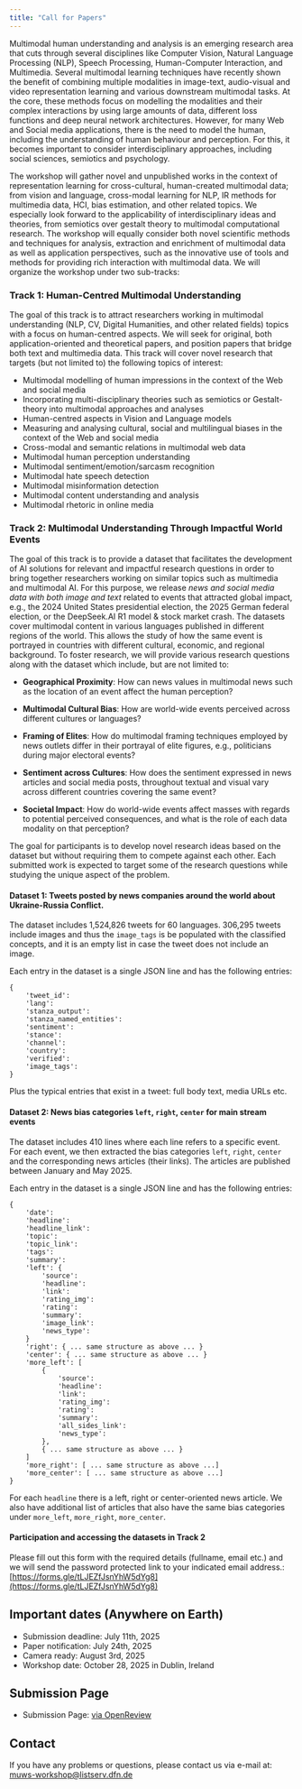```yaml
---
title: "Call for Papers"
---
```


Multimodal human understanding and analysis is an emerging research area that cuts through several disciplines like Computer Vision, Natural Language Processing (NLP), Speech Processing, Human-Computer Interaction, and Multimedia. Several multimodal learning techniques have recently shown the benefit of combining multiple modalities in image-text, audio-visual and video representation learning and various downstream multimodal tasks. At the core, these methods focus on modelling the modalities and their complex interactions by using large amounts of data, different loss functions and deep neural network architectures. However, for many Web and Social media applications, there is the need to model the human, including the understanding of human behaviour and perception. For this, it becomes important to consider interdisciplinary approaches, including social sciences, semiotics and psychology.

The workshop will gather novel and unpublished works in the context of representation learning for cross-cultural, human-created multimodal data; from vision and language, cross-modal learning for NLP, IR methods for multimedia data, HCI, bias estimation, and other related topics. We especially look forward to the applicability of interdisciplinary ideas and theories, from semiotics over gestalt theory to multimodal computational research.
The workshop will equally consider both novel scientific methods and techniques for analysis, extraction and enrichment of multimodal data as well as application perspectives, such as the innovative use of tools and methods for providing rich interaction with multimodal data. We will organize the workshop under two sub-tracks:

### Track 1: Human-Centred Multimodal Understanding

The goal of this track is to attract researchers working in multimodal understanding (NLP, CV, Digital Humanities, and other related fields) topics with a focus on human-centred aspects. We will seek for original, both application-oriented and theoretical papers, and position papers that bridge both text and multimedia data. This track will cover novel research that targets (but not limited to) the following topics of interest:

- Multimodal modelling of human impressions in the context of the Web and social media
- Incorporating multi-disciplinary theories such as semiotics or Gestalt-theory into multimodal approaches and analyses
- Human-centred aspects in Vision and Language models
- Measuring and analysing cultural, social and multilingual biases in the context of the Web and social media
- Cross-modal and semantic relations in multimodal web data
- Multimodal human perception understanding
- Multimodal sentiment/emotion/sarcasm recognition
- Multimodal hate speech detection
- Multimodal misinformation detection
- Multimodal content understanding and analysis
- Multimodal rhetoric in online media


### Track 2: Multimodal Understanding Through Impactful World Events

The goal of this track is to provide a dataset that facilitates the development of AI solutions for relevant and impactful research questions in order to bring together researchers working on similar topics such as multimedia and multimodal AI. For this purpose, we release *news and social media data with both image and text* related to events that attracted global impact, e.g., the 2024 United States presidential election, the 2025 German federal election, or the DeepSeek.AI R1 model & stock market crash. The datasets cover multimodal content in various languages published in different regions of the world. This allows the study of how the same event is portrayed in countries with different cultural, economic, and regional background. To foster research, we will provide various research questions along with the dataset which include, but are not limited to:
 

- **Geographical Proximity**: How can news values in multimodal news such as the location of an event affect the human perception?

- **Multimodal Cultural Bias**: How are world-wide events perceived across different cultures or languages?

- **Framing of Elites**: How do multimodal framing techniques employed by news outlets differ in their portrayal of elite figures, e.g., politicians during major electoral events?
- **Sentiment across Cultures**: How does the sentiment expressed in news articles and social media posts, throughout textual and visual vary across different countries covering the same event?

- **Societal Impact**: How do world-wide events affect masses with regards to potential perceived consequences, and what is the role of each data modality on that perception?

The goal for participants is to develop novel research ideas based on the dataset but without requiring them to compete against each other. Each submitted work is expected to target some of the research questions while studying the unique aspect of the problem.

#### Dataset 1: Tweets posted by news companies around the world about Ukraine-Russia Conflict.

The dataset includes 1,524,826 tweets for 60 languages. 306,295 tweets include images and thus the `image_tags` is be populated with the classified concepts, and it is an empty list in case the tweet does not include an image.

Each entry in the dataset is a single JSON line and has the following entries:

```
{
	'tweet_id': 
	'lang':
	'stanza_output':
	'stanza_named_entities':
	'sentiment':
	'stance':
	'channel':
	'country': 
	'verified':
	'image_tags':
}
```

Plus the typical entries that exist in a tweet: full body text, media URLs etc.


#### Dataset 2:  News bias categories `left`, `right`, `center` for main stream events

The dataset includes 410 lines where each line refers to a specific event. For each event, we then extracted the bias categories `left`, `right`, `center` and the corresponding news articles (their links). The articles are published between January and May 2025.


Each entry in the dataset is a single JSON line and has the following entries:

```
{
	'date':
	'headline':
	'headline_link':
	'topic':
	'topic_link':
	'tags':
	'summary':
	'left': {
		'source':
		'headline': 
		'link': 
		'rating_img': 
		'rating': 
		'summary': 
		'image_link': 
		'news_type': 
	}
	'right': { ... same structure as above ... }
	'center': { ... same structure as above ... }
	'more_left': [
		{
			'source':
			'headline': 
			'link': 
			'rating_img': 
			'rating': 
			'summary': 
			'all_sides_link': 
			'news_type': 
		},
		{ ... same structure as above ... }
	]
	'more_right': [ ... same structure as above ...]
	'more_center': [ ... same structure as above ...]
}
```

For each `headline` there is a left, right or center-oriented news article. We also have additional list of articles that also have the same bias categories under `more_left`, `more_right`, `more_center`.



#### Participation and accessing the datasets in Track 2
Please fill out this form with the required details (fullname, email etc.) and we will send the password protected link to your indicated email address.: [https://forms.gle/tLJEZfJsnYhW5dYg8](https://forms.gle/tLJEZfJsnYhW5dYg8)



## Important dates (Anywhere on Earth)

- Submission deadline: July 11th, 2025 
- Paper notification: July 24th, 2025
- Camera ready: August 3rd, 2025
- Workshop date: October 28, 2025 in Dublin, Ireland

## Submission Page

- Submission Page: [via OpenReview](https://openreview.net/group?id=acmmm.org/ACMMM/2025/Workshop/MUWS)

## Contact

If you have any problems or questions, please contact us via e-mail at: [muws-workshop@listserv.dfn.de](mailto:muws-workshop@listserv.dfn.de)
